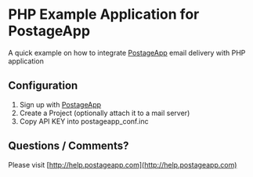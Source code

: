 PHP Example Application for PostageApp
======================================

A quick example on how to integrate [PostageApp](http://postageapp.com) email delivery with PHP application


Configuration
-------------

1. Sign up with [PostageApp](http://postageapp.com)
2. Create a Project (optionally attach it to a mail server)
3. Copy API KEY into postageapp_conf.inc

Questions / Comments?
---------------------

Please visit [http://help.postageapp.com](http://help.postageapp.com)